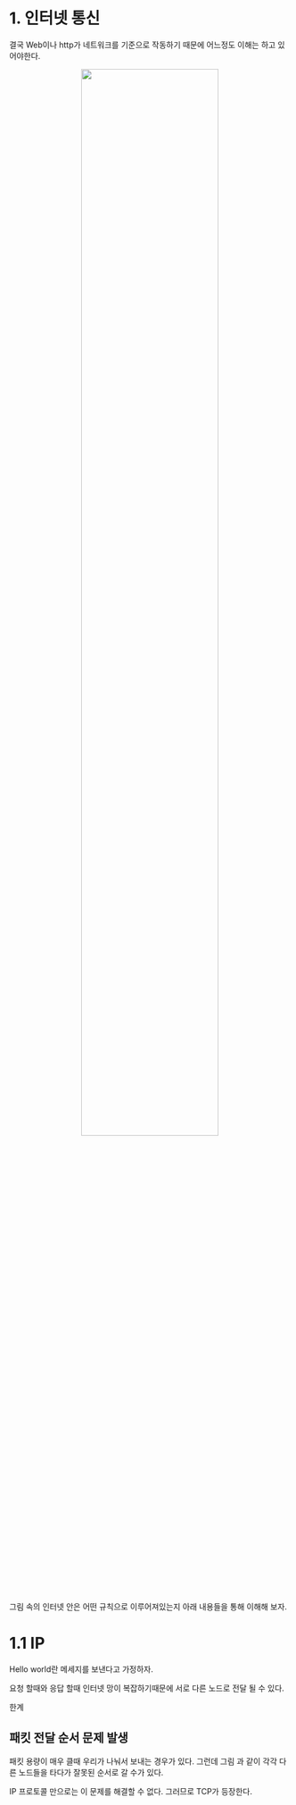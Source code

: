 # 1. 인터넷 통신

결국 Web이나 http가 네트워크를 기준으로 작동하기 때문에 어느정도 이해는 하고 있어야한다.

<p align="center">
<img src ="그림경로1_1" width="70%" height="70%">
</p>

그림 속의 인터넷 안은 어떤 규칙으로 이루어져있는지 아래 내용들을 통해 이해해 보자.

# 1.1 IP

Hello world란 메세지를 보낸다고 가정하자.

요청 할때와 응답 할때 인터넷 망이 복잡하기때문에 서로 다른 노드로 전달 될 수 있다.

한계

## 패킷 전달 순서 문제 발생

패킷 용량이 매우 클때 우리가 나눠서 보내는 경우가 있다. 그런데 그림 과 같이 각각 다른 노드들을 타다가 잘못된 순서로 갈 수가 있다.

IP 프로토콜 만으로는 이 문제를 해결할 수 없다. 그러므로 TCP가 등장한다.
